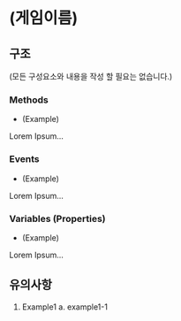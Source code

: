 # (게임이름)

## 구조

(모든 구성요소와 내용을 작성 할 필요는 없습니다.)

### Methods

- (Example)

Lorem Ipsum...

### Events

- (Example)

Lorem Ipsum...

### Variables (Properties)

- (Example)

Lorem Ipsum...

## 유의사항

1. Example1
   a. example1-1
